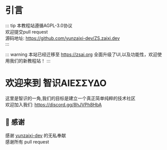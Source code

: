 # 引言

::: tip
本教程站遵循AGPL-3.0协议  
欢迎提交pull request  
源码地址: https://github.com/yunzaixi-dev/ZS.zaixi.dev  
:::

::: warning
本站已经迁移至 https://zsai.org
全面升级了UI,以及功能性，欢迎使用我们的新教程站！
:::

# 欢迎来到 <span class="blue-bold">智识ΑIEΣΣΥΔΟ</span>

这里是<span class="blue-bold">智识</span>的一角,我们的目标是建立一个真正简单纯粹的<span class="blue-bold">技术社区</span>  
欢迎加入我们: https://discord.gg/8hJVPh8HbA  

## 🤝 感谢

感谢 [yunzaixi-dev](https://zaixi.dev) 的无私奉献  
感谢所有 pull request

<Chatbot 
  :chatflowid="'b9c0d33d-a4a6-4d0a-b6da-44f255eb29d3'"
  :apiHost="'https://flowise.zaixi.dev'"
/>
